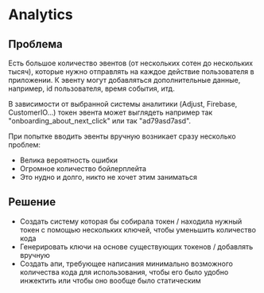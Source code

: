 # Analytics

## Проблема
 Есть большое количество эвентов (от нескольких сотен до нескольких тысяч),
которые нужно отправлять на каждое действие пользователя в приложении.
К эвенту могут добавляться дополнительные данные, например, id пользователя, 
время события, итд.

В зависимости от выбранной системы аналитики (Adjust, Firebase, CustomerIO...)
токен эвента может выглядеть например так "onboarding_about_next_click" или так
"ad79asd7asd". 

При попытке вводить эвенты вручную возникает сразу несколько проблем:

 - Велика вероятность ошибки
 - Огромное количество бойлерплейта
 - Это нудно и долго, никто не хочет этим заниматься

## Решение
 
 - Создать систему которая бы собирала токен / находила нужный токен с помощью
нескольких ключей, чтобы уменьшить количество кода
 - Генерировать ключи на основе существующих токенов / добавлять вручную
 - Создать апи, требующее написания минимально возможного количества кода
для использования, чтобы его было удобно инжектить или чтобы оно вообще было
статическим
